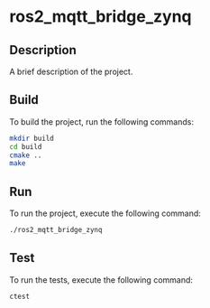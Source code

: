 # ros2_mqtt_bridge_zynq

## Description
A brief description of the project.

## Build
To build the project, run the following commands:
```sh
mkdir build
cd build
cmake ..
make
```

## Run
To run the project, execute the following command:
```sh
./ros2_mqtt_bridge_zynq
```

## Test
To run the tests, execute the following command:
```sh
ctest
```
